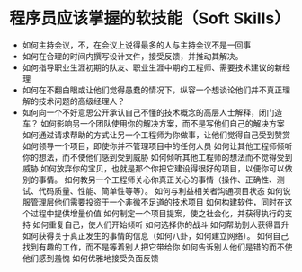 # 程序员应该掌握的软技能（Soft Skills）

- 如何主持会议，不，在会议上说得最多的人与主持会议不是一回事
- 如何在合理的时间内撰写设计文件，接受反馈，并推动其解决。
- 如何指导职业生涯初期的队友、职业生涯中期的工程师、需要技术建议的新经理
- 如何在不翻白眼或让他们觉得愚蠢的情况下，纵容一个想谈论他们并不真正理解的技术问题的高级经理人？
- 如何向一个不好意思公开承认自己不懂的技术概念的高层人士解释，闭门造车？
  如何影响另一个团队使用你的解决方案，而不是写他们自己的解决方案
  如何通过请求帮助的方式让另一个工程师为你做事，让他们觉得自己受到赞赏
  如何领导一个项目，即使你并不管理项目中的任何人员
  如何让其他工程师倾听你的想法，而不使他们感到受到威胁
  如何倾听其他工程师的想法而不觉得受到威胁
  如何放弃你的宝贝，也就是那个你把它建设得很好的项目，以便你可以做别的事情。
  如何教另一个工程师关心你真正关心的事情（操作、正确性、测试、代码质量、性能、简单性等等）。
  如何与利益相关者沟通项目状态
  如何说服管理层他们需要投资于一个非微不足道的技术项目
  如何构建软件，同时在这个过程中提供增量价值
  如何制定一个项目提案，使之社会化，并获得执行的支持
  如何重复自己，使人们开始倾听
  如何选择你的战斗
  如何帮助别人获得晋升
  如何获得关于真正发生的事情的信息（如何八卦，如何建立网络）。
  如何自己找到有趣的工作，而不是等着别人把它带给你
  如何告诉别人他们是错的而不使他们感到羞愧
  如何优雅地接受负面反馈
